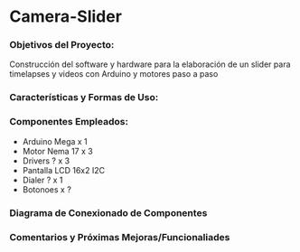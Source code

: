 # Camera-Slider

### Objetivos del Proyecto:
Construcción del software y hardware para la elaboración de un slider para timelapses y videos con Arduino y motores paso a paso

### Características y Formas de Uso:

### Componentes Empleados:
- Arduino Mega x 1
- Motor Nema 17 x 3
- Drivers ? x 3
- Pantalla LCD 16x2 I2C
- Dialer ? x 1
- Botonoes x ?

### Diagrama de Conexionado de Componentes

### Comentarios y Próximas Mejoras/Funcionaliades
